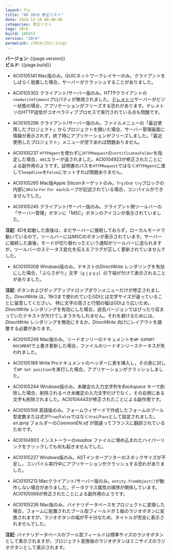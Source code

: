 ```yaml
---
layout: fix
title: "4D 20r6 修正リスト"
date: 2024-12-18 08:00:00
categories: 修正リスト
tags: 20r6
build: 100353
version: "20r6"
permalink: /2024/331/:slug/
---
```


**バージョン**: {{page.version}}  
**ビルド**: {{page.build}} 

* ACI0105141 Mac版のみ。QUICネットワークレイヤーのみ。クライアントをしばらく放置した場合，サーバーがクラッシュすることがありました。

* ACI0105302 クライアント/サーバー版のみ。HTTPクライアントの`readwriteTimeout`プロパティが無視されました。[テレメトリ](https://developer.4d.com/docs/ja/Admin/data-collect)サーバーがビジー状態の場合，アプリケーションがフリーズする恐れがあります。テレメトリのHTTP送信がコオペラティブプロセスで実行されている点も問題です。

* ACI0105296 クライアント/サーバー版のみ。ファイルメニューの「最近使用したプロジェクト」からプロジェクトを開いた場合，サーバー管理画面に情報が表示されず，終了時にアプリケーションがフリーズしました。「最近使用したプロジェクト」メニューが空であれば問題ありません。

* ACI0105237 `HTTPAgent`を使わずに`HTTPRequest`の`certificatesFolder`を指定した場合，`401`エラーが返されました。ACI0104923が修正されたことによる副作用のようです。証明書のパスを`HTTPRequest`ではなく`HTTPAgent`に渡して`keepAlive`を`False`にセットすれば問題ありません。

* ACI0105265 Mac版Apple Siliconターゲットのみ。`Try/End try`ブロックの内部に`While` `For` `For each`ループが記述されている場合，コンパイルができませんでした。

* ACI0105245 クライアント/サーバー版のみ。クライアント側ツールバーの「サーバー管理」ボタンに「MSC」ボタンのアイコンが表示されていました。

**注記**: 4Dを起動した直後は，まだサーバーに接続しておらず，ローカルモードで動いているので，ツールバーにはMSCのボタンが表示されています。サーバーに接続した直後，モードが切り替わったという通知がツールバーに送られますが，ツールバーのステータス変化を伝えるフラグが正しく更新されていませんでした。

* ACI0105008 Windows版のみ。テキストの*DirectWrite* レンダリングを有効にした場合，「ぶらさがり」文字（`g` `j` `p` `q` `y`）の下端が欠けて表示されることがありました。

**注記**: ボタンおよびポップアップドロップダウンメニューだけが修正されました。*DirectWrite* は，19r3まで使われていたGDIとは文字サイズが違っていることに留意してください。
特に文字の高さと行間の幅はGDIより広いため，*DirectWrite* レンダリングを有効にした場合，過去バージョンではぴったり収まっていたテキストが欠けてしまうかもしれません。それを避けるためには，*DirectWrite* レンダリングを無効にするか，*DirectWrite* 向けにレイアウトを調整する必要があります。

* ACI0105249 Mac版のみ。リードオンリーのドキュメントを`WP EXPORT DOCUMENT`で上書き更新した場合，ファイルのリードオンリーステータスが失われました。

* ACI0105189 Write Proドキュメントのヘッダーに表を挿入し，その表に対して`WP Get position`を実行した場合，アプリケーションがクラッシュしました。

* ACI0105244 Windows版のみ。未確定の入力文字列を*Backspace* キーで削除した場合，削除されるべき未確定の入力文字だけでなく，その右側にある文字も削除されました。ACI0104443が修正されたことによる副作用です。

* ACI0105106 英語版のみ。フォームウィザードで作成したフォームのブール型変数または式が`True`/`False`ではなく`Vrai`/`Faux`として設定されました。*en.lproj* フォルダーの*CommonEN.xlf* が間違ってフランスに翻訳されているためです。

* ACI0104903 インストーラーの*readme* ファイルに埋め込まれたハイパーリンクをクリックしても何も起きませんでした。

* ACI0105227 Windows版のみ。ASTインタープリターのスタックサイズが不足し，コンパイル実行中にアプリケーションがクラッシュする恐れがありました。

* ACI0105213 Macクライアント/サーバー版のみ。`entity.fromObject()`が動作しない場合がありました。データクラス属性の順序が関係しています。ACI0105066が修正されたことによる副作用のようです。

* ACI0105236 Mac版のみ。バイナリデータベースをプロジェクトに変換した場合，フォームに配置されたブール型フィールドが１組のラジオボタンに変換されますが，ラジオボタンの幅が不十分なため，タイトルが完全に表示されませんでした。

**注記**: バイナリデータベースのブール型フィールドは標準サイズのラジオボタンとして表示されますが，プロジェクト変換後のラジオボタンはミニサイズのラジオボタンとして表示されます。